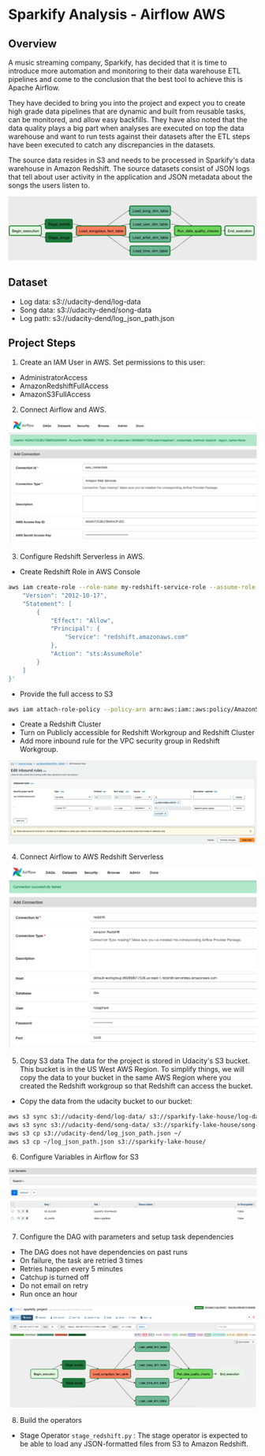 # Sparkify Analysis - Airflow AWS

## Overview

A music streaming company, Sparkify, has decided that it is time to introduce more automation and monitoring to their data warehouse ETL pipelines and come to the conclusion that the best tool to achieve this is Apache Airflow.

They have decided to bring you into the project and expect you to create high grade data pipelines that are dynamic and built from reusable tasks, can be monitored, and allow easy backfills. They have also noted that the data quality plays a big part when analyses are executed on top the data warehouse and want to run tests against their datasets after the ETL steps have been executed to catch any discrepancies in the datasets.

The source data resides in S3 and needs to be processed in Sparkify's data warehouse in Amazon Redshift. The source datasets consist of JSON logs that tell about user activity in the application and JSON metadata about the songs the users listen to.

<img src="images/DAG_flow.png">

## Dataset

- Log data: s3://udacity-dend/log-data
- Song data: s3://udacity-dend/song-data
- Log path: s3://udacity-dend/log_json_path.json

## Project Steps

1. Create an IAM User in AWS.
   Set permissions to this user:

- AdministratorAccess
- AmazonRedshiftFullAccess
- AmazonS3FullAccess

2.  Connect Airflow and AWS.

<img src="images/airflow_aws_connection.png">

3. Configure Redshift Serverless in AWS.

- Create Redshift Role in AWS Console

```bash
aws iam create-role --role-name my-redshift-service-role --assume-role-policy-document '{
    "Version": "2012-10-17",
    "Statement": [
        {
            "Effect": "Allow",
            "Principal": {
                "Service": "redshift.amazonaws.com"
            },
            "Action": "sts:AssumeRole"
        }
    ]
}'
```

- Provide the full access to S3

```bash
aws iam attach-role-policy --policy-arn arn:aws:iam::aws:policy/AmazonS3FullAccess --role-name my-redshift-service-role
```

- Create a Redshift Cluster
- Turn on Publicly accessible for Redshift Workgroup and Redshift Cluster
- Add more inbound rule for the VPC security group in Redshift Workgroup.

<img src="images/vpc_inbound_rule.png">

4. Connect Airflow to AWS Redshift Serverless

<img src="images/airflow_redshift_connection.png">

5. Copy S3 data
   The data for the project is stored in Udacity's S3 bucket. This bucket is in the US West AWS Region. To simplify things, we will copy the data to your bucket in the same AWS Region where you created the Redshift workgroup so that Redshift can access the bucket.

- Copy the data from the udacity bucket to our bucket:

```bash
aws s3 sync s3://udacity-dend/log-data/ s3://sparkify-lake-house/log-data/
aws s3 sync s3://udacity-dend/song-data/ s3://sparkify-lake-house/song-data/
aws s3 cp s3://udacity-dend/log_json_path.json ~/
aws s3 cp ~/log_json_path.json s3://sparkify-lake-house/
```

6. Configure Variables in Airflow for S3

<img src="images/airflow_variables.png">

7. Configure the DAG with parameters and setup task dependencies

- The DAG does not have dependencies on past runs
- On failure, the task are retried 3 times
- Retries happen every 5 minutes
- Catchup is turned off
- Do not email on retry
- Run once an hour

<img src="images/airflow_DAG.png">

8. Build the operators

- Stage Operator `stage_redshift.py` : The stage operator is expected to be able to load any JSON-formatted files from S3 to Amazon Redshift.
